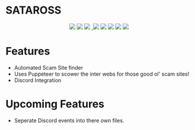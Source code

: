 # SATAROSS

<p align="center">
   <a href="https://discord.gg/8aqEzCR" alt="Discord Server">
        <img src="https://discordapp.com/api/guilds/518898839835508736/embed.png" /></a>
  <a href"https://www.codacy.com/app/Puyodead1/SATAROSS?utm_source=github.com&utm_medium=referral&utm_content=Puyodead1-Development/SATAROSS&utm_campaign=Badge_Grade" alt="Codacy Badge">
    <img src="https://api.codacy.com/project/badge/Grade/8d4144132a234c52acf6afe6fdd08ea9" /> </a>
  <a href="https://github.com/Puyodead1-Development/SATAROSS"><img src="https://img.shields.io/github/repo-size/badges/shields.svg?style=plastic" /></a>
  <a href="https://github.com/Puyodead1-Development/SATAROSS">
  <img https://img.shields.io/github/languages/code-size/badges/shields.svg />
  </a>
  <a href="ttps://github.com/Puyodead1-Development/SATAROSS">
        <img src="https://img.shields.io/github/commit-status/Puyodead1-Development/SATAROSS/master/7c99b43795f30bc4909db538017ebc0f1c7c0ab7.svg?style=plastic" /></a>
   <a href="https://github.com/Puyodead1-Development/SATAROSS">
        <img src="https://img.shields.io/github/license/Puyodead1-Development/SATAROSS.svg?style=plastic" /></a>
   <a href="https://github.com/Puyodead1-Development">
        <img src="https://img.shields.io/github/followers/Puyodead1-Development.svg?label=Follow&style=social?style=plastic" /></a>
   <a href="https://github.com/Puyodead1-Development/SATAROSS">
        <img src="https://img.shields.io/github/package-json/v/Puyodead1-Development/SATAROSS.svg?style=plastic" /></a>
   <a href="https://github.com/Puyodead1-Development/SATAROSS">
        <img src="https://img.shields.io/github/last-commit/Puyodead1-Development/SATAROSS.svg" /></a>
</p>

# Features

- Automated Scam Site finder
- Uses Puppeteer to scower the inter webs for those good ol' scam sites!
- Discord Integration

# Upcoming Features

- Seperate Discord events into there own files.
